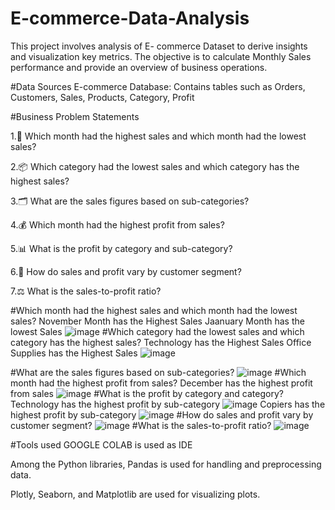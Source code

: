 # E-commerce-Data-Analysis
This project involves analysis of E- commerce Dataset to derive insights and visualization key metrics. The objective is to calculate Monthly Sales  performance and provide  an overview of business operations.

#Data Sources
E-commerce Database: Contains tables such as Orders, Customers,  Sales, Products, Category, Profit

#Business Problem Statements

1.📅 Which month had the highest sales and which month had the lowest sales?

2.📦 Which category had the lowest sales and which category has the highest sales?

3.🗂️ What are the sales figures based on sub-categories?

4.💰 Which month had the highest profit from sales?

5.📊 What is the profit by category and sub-category?

6.👥 How do sales and profit vary by customer segment?

7.⚖️ What is the sales-to-profit ratio?

#Which month had the highest sales and which month had the lowest sales?
November Month has the Highest Sales
Jaanuary Month has the lowest Sales
![image](https://github.com/user-attachments/assets/d8207ed8-167e-4815-bd18-acf6be954616)
#Which category had the lowest sales and which category has the highest sales?
Technology has the  Highest Sales
Office Supplies has the  Highest Sales
![image](https://github.com/user-attachments/assets/fa4252da-9f3b-430c-8984-c706328a0d11)

#What are the sales figures based on sub-categories?
![image](https://github.com/user-attachments/assets/2aecdae5-8713-4240-92e3-2a8b43190eaf)
#Which month had the highest profit from sales?
December has the highest profit from sales
![image](https://github.com/user-attachments/assets/8c60491d-788a-495f-b57e-63414c0c47d7)
#What is the profit by category and category?
Technology has the highest profit by sub-category
![image](https://github.com/user-attachments/assets/c56de80f-0fc1-4701-9111-f8d3dc52aaa5)
Copiers has the highest profit by sub-category
![image](https://github.com/user-attachments/assets/262abc96-9f5c-49ae-bd68-997e44f0af90)
#How do sales and profit vary by customer segment?
![image](https://github.com/user-attachments/assets/09ebc09f-1df0-4658-b9f0-739fd05bc564)
#What is the sales-to-profit ratio?
![image](https://github.com/user-attachments/assets/83042e89-6bf0-4d52-be54-aec15575b4e4)

#Tools used
GOOGLE COLAB is used as IDE

Among the Python libraries, Pandas is used for handling and preprocessing data.

Plotly, Seaborn, and Matplotlib are used for visualizing plots.






